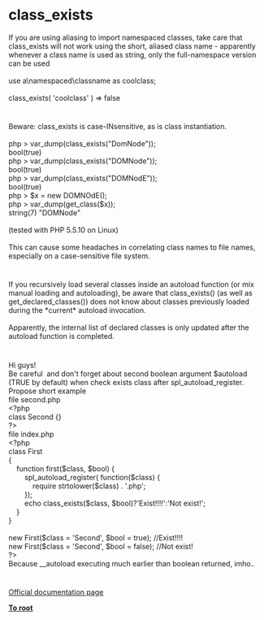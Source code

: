 # class_exists




<div class="phpcode"><span class="html">
If you are using aliasing to import namespaced classes, take care that class_exists will not work using the short, aliased class name - apparently whenever a class name is used as string, only the full-namespace version can be used<br><br>use a\namespaced\classname as coolclass;<br><br>class_exists( &apos;coolclass&apos; ) =&gt; false</span>
</div>
  

#


<div class="phpcode"><span class="html">
Beware: class_exists is case-INsensitive, as is class instantiation.<br><br>php &gt; var_dump(class_exists(&quot;DomNode&quot;));<br>bool(true)<br>php &gt; var_dump(class_exists(&quot;DOMNode&quot;));<br>bool(true)<br>php &gt; var_dump(class_exists(&quot;DOMNodE&quot;));<br>bool(true)<br>php &gt; $x = new DOMNOdE();<br>php &gt; var_dump(get_class($x));<br>string(7) &quot;DOMNode&quot;<br><br>(tested with PHP 5.5.10 on Linux)<br><br>This can cause some headaches in correlating class names to file names, especially on a case-sensitive file system.</span>
</div>
  

#


<div class="phpcode"><span class="html">
If you recursively load several classes inside an autoload function (or mix manual loading and autoloading), be aware that class_exists() (as well as get_declared_classes()) does not know about classes previously loaded during the *current* autoload invocation.<br><br>Apparently, the internal list of declared classes is only updated after the autoload function is completed.</span>
</div>
  

#


<div class="phpcode"><span class="html">
Hi guys!<br>Be careful&#xA0; and don&apos;t forget about second boolean argument $autoload (TRUE by default) when check exists class after spl_autoload_register. Propose short example<br>file second.php<br><span class="default">&lt;?php<br></span><span class="keyword">class </span><span class="default">Second </span><span class="keyword">{}<br></span><span class="default">?&gt;<br></span>file index.php<br><span class="default">&lt;?php<br></span><span class="keyword">class </span><span class="default">First<br></span><span class="keyword">{<br>&#xA0; &#xA0; function </span><span class="default">first</span><span class="keyword">(</span><span class="default">$class</span><span class="keyword">, </span><span class="default">$bool</span><span class="keyword">) {<br>&#xA0; &#xA0; &#xA0; &#xA0; </span><span class="default">spl_autoload_register</span><span class="keyword">( function(</span><span class="default">$class</span><span class="keyword">) {<br>&#xA0; &#xA0; &#xA0; &#xA0; &#xA0; &#xA0; require </span><span class="default">strtolower</span><span class="keyword">(</span><span class="default">$class</span><span class="keyword">) . </span><span class="string">&apos;.php&apos;</span><span class="keyword">;<br>&#xA0; &#xA0; &#xA0; &#xA0; });<br>&#xA0; &#xA0; &#xA0; &#xA0; echo </span><span class="default">class_exists</span><span class="keyword">(</span><span class="default">$class</span><span class="keyword">, </span><span class="default">$bool</span><span class="keyword">)?</span><span class="string">&apos;Exist!!!!&apos;</span><span class="keyword">:</span><span class="string">&apos;Not exist!&apos;</span><span class="keyword">;<br>&#xA0; &#xA0; }<br>}<br><br>new </span><span class="default">First</span><span class="keyword">(</span><span class="default">$class </span><span class="keyword">= </span><span class="string">&apos;Second&apos;</span><span class="keyword">, </span><span class="default">$bool </span><span class="keyword">= </span><span class="default">true</span><span class="keyword">); </span><span class="comment">//Exist!!!!<br></span><span class="keyword">new </span><span class="default">First</span><span class="keyword">(</span><span class="default">$class </span><span class="keyword">= </span><span class="string">&apos;Second&apos;</span><span class="keyword">, </span><span class="default">$bool </span><span class="keyword">= </span><span class="default">false</span><span class="keyword">); </span><span class="comment">//Not exist!<br></span><span class="default">?&gt;<br></span>Because __autoload executing much earlier than boolean returned, imho..</span>
</div>
  

#

[Official documentation page](https://www.php.net/manual/en/function.class-exists.php)

**[To root](/README.md)**